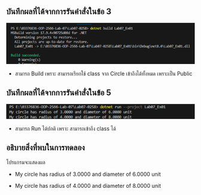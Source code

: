 ## บันทึกผลที่ได้จากการรันคำสั่งในข้อ 3

![pic](/Pictures/pic-1.png)

- สามารถ Build เพราะ สามารถเรียกใช้ class จาก Circle เข้าถึงได้ทั้งหมด เพราะเป็น Public

## บันทึกผลที่ได้จากการรันคำสั่งในข้อ 5

![pic](/Pictures/pic-2.png)

- สามารถ Run ได้ปกติ เพราะ สามารถเข้าถึง class ได้

## อธิบายสิ่งที่พบในการทดลอง

โปรแกรมจะแสดงผล 

- My circle has radius of 3.0000 and diameter of 6.0000 unit

- My circle has radius of 4.0000 and diameter of 8.0000 unit